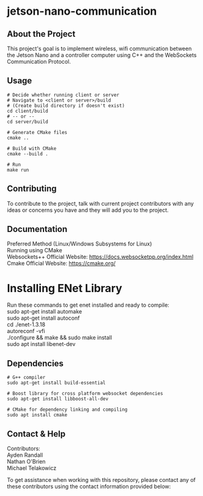 # jetson-nano-communication

## About the Project
This project's goal is to implement wireless, wifi communication between the Jetson Nano and a controller computer using C++ and the WebSockets Communication Protocol.

## Usage

```
# Decide whether running client or server
# Navigate to <client or server>/build
# (Create build directory if doesn't exist)
cd client/build
# -- or --
cd server/build

# Generate CMake files
cmake ..

# Build with CMake
cmake --build .

# Run
make run
```
## Contributing
To contribute to the project, talk with current project contributors with any ideas or concerns you have and they will add you to the project.

## Documentation
Preferred Method (Linux/Windows Subsystems for Linux) <br>
Running using CMake <br>
Websockets++ Official Website: https://docs.websocketpp.org/index.html <br>
Cmake Official Website: https://cmake.org/
# Installing ENet Library
Run these commands to get enet installed and ready to compile:<br>
sudo apt-get install automake<br>
sudo apt-get install autoconf<br>
cd ./enet-1.3.18<br>
autoreconf -vfi<br>
./configure && make && sudo make install<br>
sudo apt install libenet-dev<br>

## Dependencies

```
# G++ compiler
sudo apt-get install build-essential

# Boost library for cross platform websocket dependencies
sudo apt-get install libboost-all-dev

# CMake for dependency linking and compiling
sudo apt install cmake
```

## Contact & Help
Contributors: <br>
Ayden Randall <br>
Nathan O'Brien <br>
Michael Telakowicz <br>

To get assistance when working with this repository, please contact any of these contributors using the contact information provided below: <br>
